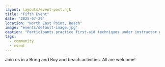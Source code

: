```yaml
---
layout: layouts/event-post.njk
title: "Fifth Event"
date: "2025-07-29"
location: "North East Point, Beach"
image: "events/default-image.jpg"
caption: "Participants practice first‐aid techniques under instructor guidance."
tags:
  - community
  - event
---
```


Join us in a Bring and Buy and beach activities. All are welcome!
